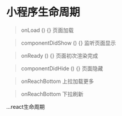# 小程序生命周期
> onLoad () {}  页面加载

> componentDidShow () {}    监听页面显示

> onReady () {} 页面初次渲染完成

> componentDidHide () {}    页面隐藏

> onReachBottom  上拉加载更多

> onReachBottom  下拉刷新

...react生命周期